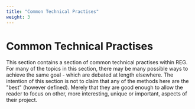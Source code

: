 ```yaml
---
title: "Common Technical Practises"
weight: 3
---
```


# Common Technical Practises

This section contains a section of common technical practises within REG. For many of the topics in this section, there may be many possible ways to achieve the same goal - which are debated at length elsewhere. The intention of this section is not to claim that any of the methods here are the "best" (however defined). Merely that they are good enough to allow the reader to focus on other, more interesting, unique or important, aspects of their project.
